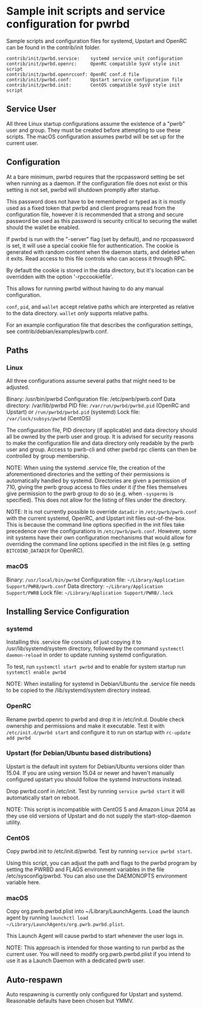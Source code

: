 Sample init scripts and service configuration for pwrbd
==========================================================

Sample scripts and configuration files for systemd, Upstart and OpenRC
can be found in the contrib/init folder.

    contrib/init/pwrbd.service:    systemd service unit configuration
    contrib/init/pwrbd.openrc:     OpenRC compatible SysV style init script
    contrib/init/pwrbd.openrcconf: OpenRC conf.d file
    contrib/init/pwrbd.conf:       Upstart service configuration file
    contrib/init/pwrbd.init:       CentOS compatible SysV style init script

Service User
---------------------------------

All three Linux startup configurations assume the existence of a "pwrb" user
and group.  They must be created before attempting to use these scripts.
The macOS configuration assumes pwrbd will be set up for the current user.

Configuration
---------------------------------

At a bare minimum, pwrbd requires that the rpcpassword setting be set
when running as a daemon.  If the configuration file does not exist or this
setting is not set, pwrbd will shutdown promptly after startup.

This password does not have to be remembered or typed as it is mostly used
as a fixed token that pwrbd and client programs read from the configuration
file, however it is recommended that a strong and secure password be used
as this password is security critical to securing the wallet should the
wallet be enabled.

If pwrbd is run with the "-server" flag (set by default), and no rpcpassword is set,
it will use a special cookie file for authentication. The cookie is generated with random
content when the daemon starts, and deleted when it exits. Read access to this file
controls who can access it through RPC.

By default the cookie is stored in the data directory, but it's location can be overridden
with the option '-rpccookiefile'.

This allows for running pwrbd without having to do any manual configuration.

`conf`, `pid`, and `wallet` accept relative paths which are interpreted as
relative to the data directory. `wallet` *only* supports relative paths.

For an example configuration file that describes the configuration settings,
see contrib/debian/examples/pwrb.conf.

Paths
---------------------------------

### Linux

All three configurations assume several paths that might need to be adjusted.

Binary:              /usr/bin/pwrbd
Configuration file:  /etc/pwrb/pwrb.conf
Data directory:      /var/lib/pwrbd
PID file:            `/var/run/pwrbd/pwrbd.pid` (OpenRC and Upstart) or `/run/pwrbd/pwrbd.pid` (systemd)
Lock file:           `/var/lock/subsys/pwrbd` (CentOS)

The configuration file, PID directory (if applicable) and data directory
should all be owned by the pwrb user and group.  It is advised for security
reasons to make the configuration file and data directory only readable by the
pwrb user and group.  Access to pwrb-cli and other pwrbd rpc clients
can then be controlled by group membership.

NOTE: When using the systemd .service file, the creation of the aforementioned
directories and the setting of their permissions is automatically handled by
systemd. Directories are given a permission of 710, giving the pwrb group
access to files under it _if_ the files themselves give permission to the
pwrb group to do so (e.g. when `-sysperms` is specified). This does not allow
for the listing of files under the directory.

NOTE: It is not currently possible to override `datadir` in
`/etc/pwrb/pwrb.conf` with the current systemd, OpenRC, and Upstart init
files out-of-the-box. This is because the command line options specified in the
init files take precedence over the configurations in
`/etc/pwrb/pwrb.conf`. However, some init systems have their own
configuration mechanisms that would allow for overriding the command line
options specified in the init files (e.g. setting `BITCOIND_DATADIR` for
OpenRC).

### macOS

Binary:              `/usr/local/bin/pwrbd`
Configuration file:  `~/Library/Application Support/PWRB/pwrb.conf`
Data directory:      `~/Library/Application Support/PWRB`
Lock file:           `~/Library/Application Support/PWRB/.lock`

Installing Service Configuration
-----------------------------------

### systemd

Installing this .service file consists of just copying it to
/usr/lib/systemd/system directory, followed by the command
`systemctl daemon-reload` in order to update running systemd configuration.

To test, run `systemctl start pwrbd` and to enable for system startup run
`systemctl enable pwrbd`

NOTE: When installing for systemd in Debian/Ubuntu the .service file needs to be copied to the /lib/systemd/system directory instead.

### OpenRC

Rename pwrbd.openrc to pwrbd and drop it in /etc/init.d.  Double
check ownership and permissions and make it executable.  Test it with
`/etc/init.d/pwrbd start` and configure it to run on startup with
`rc-update add pwrbd`

### Upstart (for Debian/Ubuntu based distributions)

Upstart is the default init system for Debian/Ubuntu versions older than 15.04. If you are using version 15.04 or newer and haven't manually configured upstart you should follow the systemd instructions instead.

Drop pwrbd.conf in /etc/init.  Test by running `service pwrbd start`
it will automatically start on reboot.

NOTE: This script is incompatible with CentOS 5 and Amazon Linux 2014 as they
use old versions of Upstart and do not supply the start-stop-daemon utility.

### CentOS

Copy pwrbd.init to /etc/init.d/pwrbd. Test by running `service pwrbd start`.

Using this script, you can adjust the path and flags to the pwrbd program by
setting the PWRBD and FLAGS environment variables in the file
/etc/sysconfig/pwrbd. You can also use the DAEMONOPTS environment variable here.

### macOS

Copy org.pwrb.pwrbd.plist into ~/Library/LaunchAgents. Load the launch agent by
running `launchctl load ~/Library/LaunchAgents/org.pwrb.pwrbd.plist`.

This Launch Agent will cause pwrbd to start whenever the user logs in.

NOTE: This approach is intended for those wanting to run pwrbd as the current user.
You will need to modify org.pwrb.pwrbd.plist if you intend to use it as a
Launch Daemon with a dedicated pwrb user.

Auto-respawn
-----------------------------------

Auto respawning is currently only configured for Upstart and systemd.
Reasonable defaults have been chosen but YMMV.
